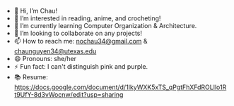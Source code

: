 - 👋 Hi, I’m Chau!
- 👀 I’m interested in reading, anime, and crocheting!
- 🌱 I’m currently learning Computer Organization & Architecture.
- 💞️ I’m looking to collaborate on any projects!
- 📫 How to reach me: nochau34@gmail.com & chaunguyen34@utexas.edu
- 😄 Pronouns: she/her
- ⚡ Fun fact: I can't distinguish pink and purple.
- 📚 Resume: https://docs.google.com/document/d/1IkyWXK5xTS_qPgtFhXFdROLllo1Rt9UfY-8d3vWocnw/edit?usp=sharing

<!---
chau34/chau34 is a ✨ special ✨ repository because its `README.md` (this file) appears on your GitHub profile.
You can click the Preview link to take a look at your changes.
--->
